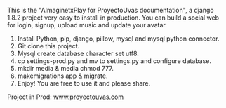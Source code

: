 This is the "AlmaginetxPlay for ProyectoUvas documentation", a django 1.8.2 project very easy to install in production. You can build a social web for login, signup, upload music and update your avatar.

1. Install Python, pip, django, pillow, mysql and mysql python connector.
2. Git clone this project.
3. Mysql create database character set utf8.
4. cp settings-prod.py and mv to settings.py and configure database.
5. mkdir media & media chmod 777.
6. makemigrations app & migrate.
7. Enjoy! You are free to use it and please share.

Project in Prod: www.proyectouvas.com